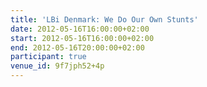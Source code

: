 ```yaml
---
title: 'LBi Denmark: We Do Our Own Stunts'
date: 2012-05-16T16:00:00+02:00
start: 2012-05-16T16:00:00+02:00
end: 2012-05-16T20:00:00+02:00
participant: true
venue_id: 9f7jph52+4p
---
```

